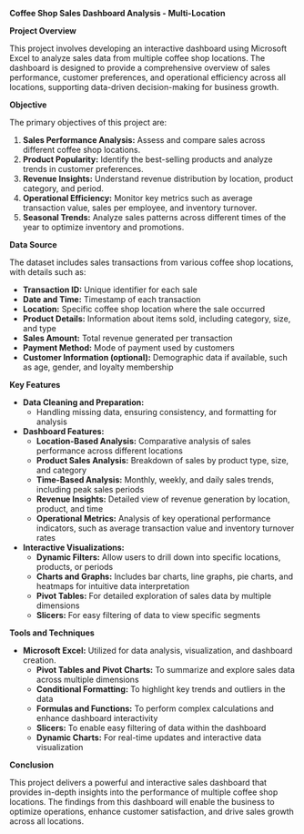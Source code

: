 ﻿**Coffee Shop Sales Dashboard Analysis - Multi-Location**

**Project Overview**

This project involves developing an interactive dashboard using Microsoft Excel to analyze sales data from multiple coffee shop locations. The dashboard is designed to provide a comprehensive overview of sales performance, customer preferences, and operational efficiency across all locations, supporting data-driven decision-making for business growth.

**Objective**

The primary objectives of this project are:

1. **Sales Performance Analysis:** Assess and compare sales across different coffee shop locations.
1. **Product Popularity:** Identify the best-selling products and analyze trends in customer preferences.
1. **Revenue Insights:** Understand revenue distribution by location, product category, and period.
1. **Operational Efficiency:** Monitor key metrics such as average transaction value, sales per employee, and inventory turnover.
1. **Seasonal Trends:** Analyze sales patterns across different times of the year to optimize inventory and promotions.

**Data Source**

The dataset includes sales transactions from various coffee shop locations, with details such as:

- **Transaction ID:** Unique identifier for each sale
- **Date and Time:** Timestamp of each transaction
- **Location:** Specific coffee shop location where the sale occurred
- **Product Details:** Information about items sold, including category, size, and type
- **Sales Amount:** Total revenue generated per transaction
- **Payment Method:** Mode of payment used by customers
- **Customer Information (optional):** Demographic data if available, such as age, gender, and loyalty membership

**Key Features**

- **Data Cleaning and Preparation:**
  - Handling missing data, ensuring consistency, and formatting for analysis
- **Dashboard Features:**
  - **Location-Based Analysis:** Comparative analysis of sales performance across different locations
  - **Product Sales Analysis:** Breakdown of sales by product type, size, and category
  - **Time-Based Analysis:** Monthly, weekly, and daily sales trends, including peak sales periods
  - **Revenue Insights:** Detailed view of revenue generation by location, product, and time
  - **Operational Metrics:** Analysis of key operational performance indicators, such as average transaction value and inventory turnover rates
- **Interactive Visualizations:**
  - **Dynamic Filters:** Allow users to drill down into specific locations, products, or periods
  - **Charts and Graphs:** Includes bar charts, line graphs, pie charts, and heatmaps for intuitive data interpretation
  - **Pivot Tables:** For detailed exploration of sales data by multiple dimensions
  - **Slicers:** For easy filtering of data to view specific segments

**Tools and Techniques**

- **Microsoft Excel:** Utilized for data analysis, visualization, and dashboard creation.
  - **Pivot Tables and Pivot Charts:** To summarize and explore sales data across multiple dimensions
  - **Conditional Formatting:** To highlight key trends and outliers in the data
  - **Formulas and Functions:** To perform complex calculations and enhance dashboard interactivity
  - **Slicers:** To enable easy filtering of data within the dashboard
  - **Dynamic Charts:** For real-time updates and interactive data visualization

**Conclusion**

This project delivers a powerful and interactive sales dashboard that provides in-depth insights into the performance of multiple coffee shop locations. The findings from this dashboard will enable the business to optimize operations, enhance customer satisfaction, and drive sales growth across all locations.

